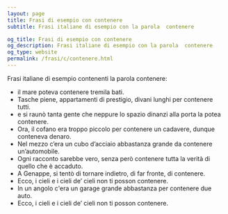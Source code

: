 ```yaml
---
layout: page
title: Frasi di esempio con contenere 
subtitle: Frasi italiane di esempio con la parola  contenere

og_title: Frasi di esempio con contenere 
og_description: Frasi italiane di esempio con la parola  contenere
og_type: website
permalink: /frasi/c/contenere.html
---
```


Frasi italiane di esempio contenenti la parola contenere:


- il mare poteva contenere tremila bati.
- Tasche piene, appartamenti di prestigio, divani lunghi per contenere tutti.
- e si raunò tanta gente che neppure lo spazio dinanzi alla porta la potea contenere.
- Ora, il cofano era troppo piccolo per contenere un cadavere, dunque conteneva denaro.
- Nel mezzo c’era un cubo d’acciaio abbastanza grande da contenere un’automobile.
- Ogni racconto sarebbe vero, senza però contenere tutta la verità di quello che è accaduto.
- A Genappe, si tentò di tornare indietro, di far fronte, di contenere.
- Ecco, i cieli e i cieli de’ cieli non ti posson contenere.
- In un angolo c'era un garage grande abbastanza per contenere due auto.
- Ecco, i cieli e i cieli de’ cieli non ti posson contenere.
